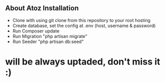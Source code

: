## About Atoz Installation

- Clone with using git clone from this repository to your root hosting
- Create database, set the config at .env (host, username & password)
- Run Composer update
- Run Migration "php artisan migrate"
- Run Seeder "php artisan db:seed"

# will be always uptaded, don't miss it :)
